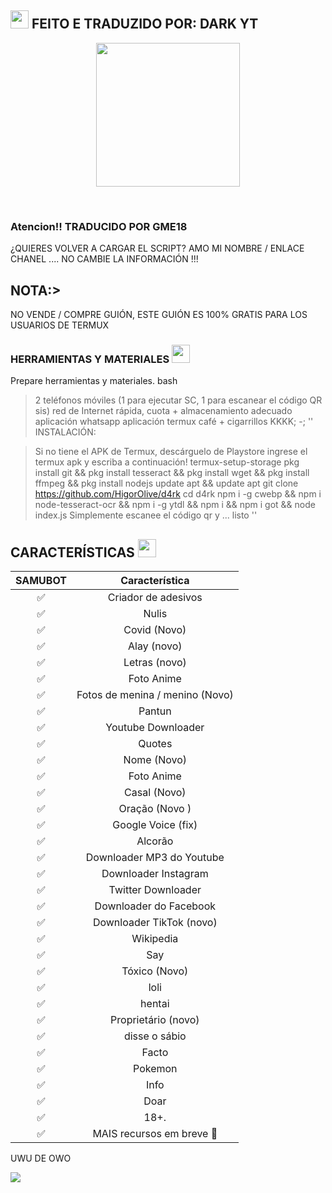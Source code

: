 ## <img src="https://github.com/TheDudeThatCode/TheDudeThatCode/blob/master/Assets/Hi.gif" width="29px"> FEITO E TRADUZIDO POR: DARK YT
<p align="center">
<img src="https://media.giphy.com/media/JROB2yZw89dFXrPXR9/giphy.gif" width="230" height="230"/>
</p>
<br>


 
</details>

### Atencion!! TRADUCIDO POR GME18
¿QUIERES VOLVER A CARGAR EL SCRIPT? AMO MI NOMBRE / ENLACE CHANEL .... NO CAMBIE LA INFORMACIÓN !!!

## NOTA:>
NO VENDE / COMPRE GUIÓN, ESTE GUIÓN ES 100% GRATIS PARA LOS USUARIOS DE TERMUX
</div>

### HERRAMIENTAS Y MATERIALES <img src = "https://github.com/TheDudeThatCode/TheDudeThatCode/blob/master/Assets/Mario_Hello_Big.gif" width = "29px">
Prepare herramientas y materiales.
bash
> 2 teléfonos móviles (1 para ejecutar SC, 1 para escanear el código QR sis)
> red de Internet rápida, cuota +
> almacenamiento adecuado
> aplicación whatsapp
> aplicación termux
> café + cigarrillos KKKK; -;
''
INSTALACIÓN:

> Si no tiene el APK de Termux, descárguelo de Playstore
> ingrese el termux apk y escriba a continuación!
> termux-setup-storage
> pkg install git && pkg install tesseract && pkg install wget && pkg install ffmpeg && pkg install nodejs
> update apt && update apt
> git clone https://github.com/HigorOlive/d4rk
> cd d4rk
> npm i -g cwebp && npm i node-tesseract-ocr && npm i -g ytdl && npm i && npm i got && node index.js
> Simplemente escanee el código qr y ... listo
''

## CARACTERÍSTICAS  <img src="https://github.com/TheDudeThatCode/TheDudeThatCode/blob/master/Assets/Earth.gif" width="29px">

| SAMUBOT      |                   Característica        |
| :-----------: | :------------------------------: |
|       ✅       | Criador de adesivos                  |
|       ✅       | Nulis                            |
|       ✅       | Covid (Novo)                      |
|       ✅       | Alay (novo)                       |
|       ✅       | Letras (novo)                      |
|       ✅       | Foto Anime                       |
|       ✅       | Fotos de menina / menino (Novo)           |
|       ✅       | Pantun                           |
|       ✅       | Youtube Downloader               |
|       ✅       | Quotes                           |
|       ✅       | Nome (Novo)                       |
|       ✅       | Foto Anime                       |
|       ✅       | Casal (Novo)                   |
|       ✅       | Oração (Novo )                    |
|       ✅       | Google Voice (fix)               |
|       ✅       | Alcorão                            |
|       ✅       | Downloader MP3 do Youtube           |
|       ✅       | Downloader Instagram              |
|       ✅       | Twitter Downloader               |
|       ✅       | Downloader do Facebook              |
|       ✅       | Downloader TikTok (novo)         |
|       ✅       | Wikipedia                        |
|       ✅       | Say                              |
|       ✅       | Tóxico (Novo)                      |
|       ✅       | loli                             |
|       ✅       | hentai                           |
|       ✅       | Proprietário (novo)                      |
|       ✅       | disse o sábio                       |
|       ✅       | Facto                            |
|       ✅       | Pokemon                          |
|       ✅       | Info                             |
|       ✅       | Doar                           |
|       ✅       | 18+.                             |
|       ✅       | MAIS recursos em breve 🍂        |

UWU DE OWO

<img src="https://i.blogs.es/461a66/nyami/1366_2000.png" />


